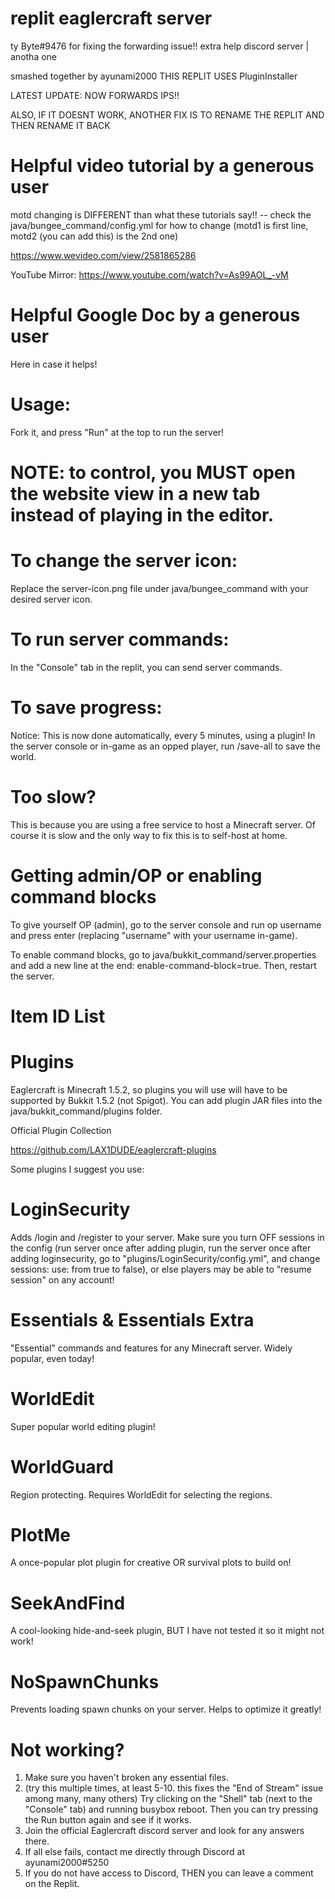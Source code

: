 # replit eaglercraft server
ty Byte#9476 for fixing the forwarding issue!!
extra help discord server | anotha one

smashed together by ayunami2000
THIS REPLIT USES PluginInstaller

LATEST UPDATE: NOW FORWARDS IPS!!

ALSO, IF IT DOESNT WORK, ANOTHER FIX IS TO RENAME THE REPLIT AND THEN RENAME IT BACK

# Helpful video tutorial by a generous user
motd changing is DIFFERENT than what these tutorials say!! -- check the java/bungee_command/config.yml for how to change (motd1 is first line, motd2 (you can add this) is the 2nd one)

https://www.wevideo.com/view/2581865286

YouTube Mirror: https://www.youtube.com/watch?v=As99AOL_-vM

# Helpful Google Doc by a generous user
Here in case it helps!

# Usage:
Fork it, and press "Run" at the top to run the server!

# NOTE: to control, you MUST open the website view in a new tab instead of playing in the editor.
# To change the server icon:
Replace the server-icon.png file under java/bungee_command with your desired server icon.

# To run server commands:
In the "Console" tab in the replit, you can send server commands.

# To save progress:
Notice: This is now done automatically, every 5 minutes, using a plugin! In the server console or in-game as an opped player, run /save-all to save the world.

# Too slow?
This is because you are using a free service to host a Minecraft server. Of course it is slow and the only way to fix this is to self-host at home.

# Getting admin/OP or enabling command blocks
To give yourself OP (admin), go to the server console and run op username and press enter (replacing "username" with your username in-game).

To enable command blocks, go to java/bukkit_command/server.properties and add a new line at the end: enable-command-block=true. Then, restart the server.

# Item ID List
# Plugins
Eaglercraft is Minecraft 1.5.2, so plugins you will use will have to be supported by Bukkit 1.5.2 (not Spigot). You can add plugin JAR files into the java/bukkit_command/plugins folder.

Official Plugin Collection

https://github.com/LAX1DUDE/eaglercraft-plugins

Some plugins I suggest you use:

# LoginSecurity
Adds /login and /register to your server. Make sure you turn OFF sessions in the config (run server once after adding plugin, run the server once after adding loginsecurity, go to "plugins/LoginSecurity/config.yml", and change sessions: use: from true to false), or else players may be able to "resume session" on any account!

# Essentials & Essentials Extra
"Essential" commands and features for any Minecraft server. Widely popular, even today!

# WorldEdit
Super popular world editing plugin!

# WorldGuard
Region protecting. Requires WorldEdit for selecting the regions.

# PlotMe
A once-popular plot plugin for creative OR survival plots to build on!

# SeekAndFind
A cool-looking hide-and-seek plugin, BUT I have not tested it so it might not work!

# NoSpawnChunks
Prevents loading spawn chunks on your server. Helps to optimize it greatly!

# Not working?
1. Make sure you haven't broken any essential files.
2. (try this multiple times, at least 5-10. this fixes the "End of Stream" issue among many, many others) Try clicking on the "Shell" tab (next to the "Console" tab) and running busybox reboot. Then you can try pressing the Run button again and see if it works.
3. Join the official Eaglercraft discord server and look for any answers there.
4. If all else fails, contact me directly through Discord at ayunami2000#5250
5. If you do not have access to Discord, THEN you can leave a comment on the Replit.
